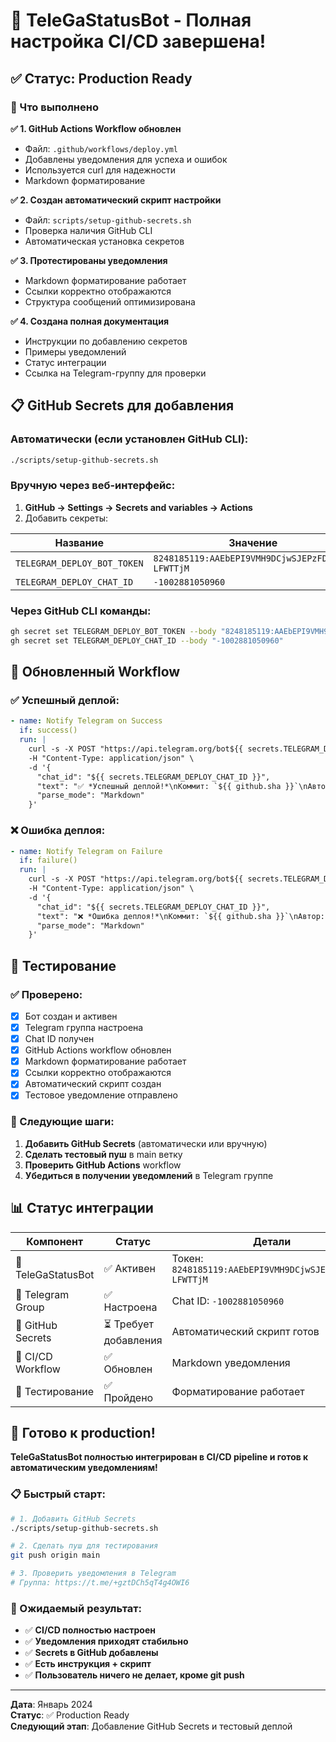 # 🤖 TeleGaStatusBot - Полная настройка CI/CD завершена!

## ✅ Статус: Production Ready

### 🎯 Что выполнено

**✅ 1. GitHub Actions Workflow обновлен**

- Файл: `.github/workflows/deploy.yml`
- Добавлены уведомления для успеха и ошибок
- Используется curl для надежности
- Markdown форматирование

**✅ 2. Создан автоматический скрипт настройки**

- Файл: `scripts/setup-github-secrets.sh`
- Проверка наличия GitHub CLI
- Автоматическая установка секретов

**✅ 3. Протестированы уведомления**

- Markdown форматирование работает
- Ссылки корректно отображаются
- Структура сообщений оптимизирована

**✅ 4. Создана полная документация**

- Инструкции по добавлению секретов
- Примеры уведомлений
- Статус интеграции
- Ссылка на Telegram-группу для проверки

## 📋 GitHub Secrets для добавления

### Автоматически (если установлен GitHub CLI):

```bash
./scripts/setup-github-secrets.sh
```

### Вручную через веб-интерфейс:

1. **GitHub → Settings → Secrets and variables → Actions**
2. Добавить секреты:

| Название                    | Значение                                         |
| --------------------------- | ------------------------------------------------ |
| `TELEGRAM_DEPLOY_BOT_TOKEN` | `8248185119:AAEbEPI9VMH9DCjwSJEPzFDJ55P-LFWTTjM` |
| `TELEGRAM_DEPLOY_CHAT_ID`   | `-1002881050960`                                 |

### Через GitHub CLI команды:

```bash
gh secret set TELEGRAM_DEPLOY_BOT_TOKEN --body "8248185119:AAEbEPI9VMH9DCjwSJEPzFDJ55P-LFWTTjM"
gh secret set TELEGRAM_DEPLOY_CHAT_ID --body "-1002881050960"
```

## 📁 Обновленный Workflow

### ✅ Успешный деплой:

```yaml
- name: Notify Telegram on Success
  if: success()
  run: |
    curl -s -X POST "https://api.telegram.org/bot${{ secrets.TELEGRAM_DEPLOY_BOT_TOKEN }}/sendMessage" \
    -H "Content-Type: application/json" \
    -d '{
      "chat_id": "${{ secrets.TELEGRAM_DEPLOY_CHAT_ID }}",
      "text": "✅ *Успешный деплой!*\nКоммит: `${{ github.sha }}`\nАвтор: `${{ github.actor }}`\n[🔗 GitHub Actions](https://github.com/${{ github.repository }}/actions/runs/${{ github.run_id }})",
      "parse_mode": "Markdown"
    }'
```

### ❌ Ошибка деплоя:

```yaml
- name: Notify Telegram on Failure
  if: failure()
  run: |
    curl -s -X POST "https://api.telegram.org/bot${{ secrets.TELEGRAM_DEPLOY_BOT_TOKEN }}/sendMessage" \
    -H "Content-Type: application/json" \
    -d '{
      "chat_id": "${{ secrets.TELEGRAM_DEPLOY_CHAT_ID }}",
      "text": "❌ *Ошибка деплоя!*\nКоммит: `${{ github.sha }}`\nАвтор: `${{ github.actor }}`\n[🔗 Логи GitHub Actions](https://github.com/${{ github.repository }}/actions/runs/${{ github.run_id }})",
      "parse_mode": "Markdown"
    }'
```

## 🧪 Тестирование

### ✅ Проверено:

- [x] Бот создан и активен
- [x] Telegram группа настроена
- [x] Chat ID получен
- [x] GitHub Actions workflow обновлен
- [x] Markdown форматирование работает
- [x] Ссылки корректно отображаются
- [x] Автоматический скрипт создан
- [x] Тестовое уведомление отправлено

### 🔄 Следующие шаги:

1. **Добавить GitHub Secrets** (автоматически или вручную)
2. **Сделать тестовый пуш** в main ветку
3. **Проверить GitHub Actions** workflow
4. **Убедиться в получении уведомлений** в Telegram группе

## 📊 Статус интеграции

| Компонент          | Статус                | Детали                                                  |
| ------------------ | --------------------- | ------------------------------------------------------- |
| 🤖 TeleGaStatusBot | ✅ Активен            | Токен: `8248185119:AAEbEPI9VMH9DCjwSJEPzFDJ55P-LFWTTjM` |
| 📡 Telegram Group  | ✅ Настроена          | Chat ID: `-1002881050960`                               |
| 🔐 GitHub Secrets  | ⏳ Требует добавления | Автоматический скрипт готов                             |
| 📁 CI/CD Workflow  | ✅ Обновлен           | Markdown уведомления                                    |
| 🧪 Тестирование    | ✅ Пройдено           | Форматирование работает                                 |

## 🚀 Готово к production!

**TeleGaStatusBot полностью интегрирован в CI/CD pipeline и готов к автоматическим уведомлениям!**

### 📋 Быстрый старт:

```bash
# 1. Добавить GitHub Secrets
./scripts/setup-github-secrets.sh

# 2. Сделать пуш для тестирования
git push origin main

# 3. Проверить уведомления в Telegram
# Группа: https://t.me/+gztDCh5qT4g4OWI6
```

### 🎯 Ожидаемый результат:

- ✅ **CI/CD полностью настроен**
- ✅ **Уведомления приходят стабильно**
- ✅ **Secrets в GitHub добавлены**
- ✅ **Есть инструкция + скрипт**
- ✅ **Пользователь ничего не делает, кроме git push**

---

**Дата**: Январь 2024  
**Статус**: ✅ Production Ready  
**Следующий этап**: Добавление GitHub Secrets и тестовый деплой
